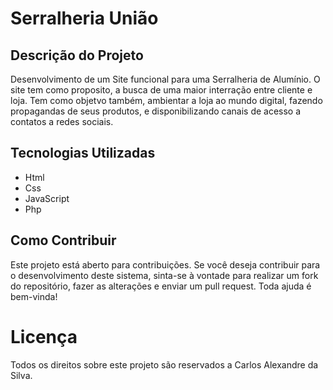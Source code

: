 # Serralheria União
## Descrição do Projeto

Desenvolvimento de um Site funcional para uma Serralheria de Alumínio. O site tem como proposito, a busca de uma maior interração entre cliente e loja. Tem como objetvo também, ambientar a loja ao mundo digital, fazendo propagandas de seus produtos, e disponibilizando canais de acesso a contatos a redes sociais.

## Tecnologias Utilizadas
- Html
- Css
- JavaScript
- Php


## Como Contribuir
Este projeto está aberto para contribuições. Se você deseja contribuir para o desenvolvimento deste sistema, sinta-se à vontade para realizar um fork do repositório, fazer as alterações e enviar um pull request. Toda ajuda é bem-vinda!


# Licença
Todos os direitos sobre este projeto são reservados a Carlos Alexandre da Silva.
